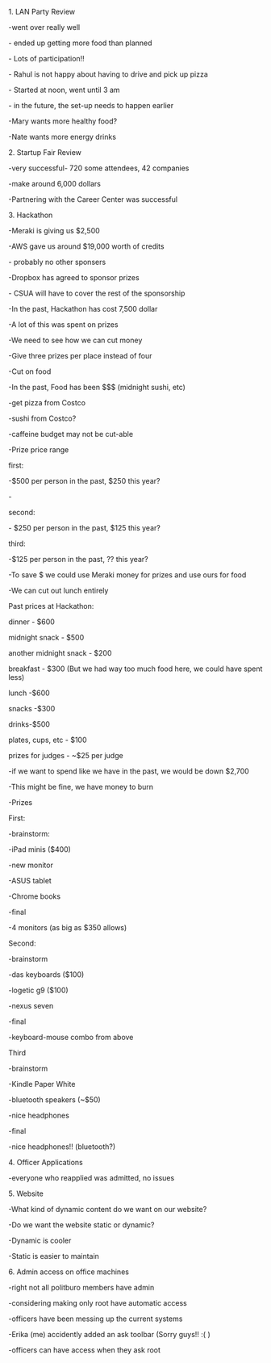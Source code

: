 1\. LAN Party Review

-went over really well

\- ended up getting more food than planned

\- Lots of participation!!

\- Rahul is not happy about having to drive and pick up pizza

\- Started at noon, went until 3 am

\- in the future, the set-up needs to happen earlier

-Mary wants more healthy food?

-Nate wants more energy drinks

2\. Startup Fair Review

-very successful- 720 some attendees, 42 companies

-make around 6,000 dollars

-Partnering with the Career Center was successful

3\. Hackathon

-Meraki is giving us \$2,500

-AWS gave us around \$19,000 worth of credits

\- probably no other sponsers

-Dropbox has agreed to sponsor prizes

\- CSUA will have to cover the rest of the sponsorship

-In the past, Hackathon has cost 7,500 dollar

-A lot of this was spent on prizes

-We need to see how we can cut money

-Give three prizes per place instead of four

-Cut on food

-In the past, Food has been \$\$\$ (midnight sushi, etc)

-get pizza from Costco

-sushi from Costco?

-caffeine budget may not be cut-able

-Prize price range

first:

-\$500 per person in the past, \$250 this year?

\-

second:

\- \$250 per person in the past, \$125 this year?

third:

-\$125 per person in the past, ?? this year?

-To save \$ we could use Meraki money for prizes and use ours for food

-We can cut out lunch entirely

Past prices at Hackathon:

dinner - \$600

midnight snack - \$500

another midnight snack - \$200

breakfast - \$300 (But we had way too much food here, we could have
spent less)

lunch -\$600

snacks -\$300

drinks-\$500

plates, cups, etc - \$100

prizes for judges - \~\$25 per judge

-if we want to spend like we have in the past, we would be down \$2,700

-This might be fine, we have money to burn

-Prizes

First:

-brainstorm:

-iPad minis (\$400)

-new monitor

-ASUS tablet

-Chrome books

-final

-4 monitors (as big as \$350 allows)

Second:

-brainstorm

-das keyboards (\$100)

-logetic g9 (\$100)

-nexus seven

-final

-keyboard-mouse combo from above

Third

-brainstorm

-Kindle Paper White

-bluetooth speakers (\~\$50)

-nice headphones

-final

-nice headphones!! (bluetooth?)

4\. Officer Applications

-everyone who reapplied was admitted, no issues

5\. Website

-What kind of dynamic content do we want on our website?

-Do we want the website static or dynamic?

-Dynamic is cooler

-Static is easier to maintain

6\. Admin access on office machines

-right not all politburo members have admin

-considering making only root have automatic access

-officers have been messing up the current systems

-Erika (me) accidently added an ask toolbar (Sorry guys!! :( )

-officers can have access when they ask root
